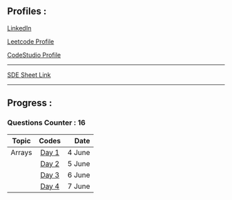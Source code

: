 ## Profiles :

[LinkedIn](https://www.linkedin.com/in/pushkarraja/)

[Leetcode Profile](https://leetcode.com/pushkarraja/)

[CodeStudio Profile](https://www.codingninjas.com/codestudio/profile/d54fc2a7-cce6-4958-ad38-8ce715d58d2e)

---
[SDE Sheet Link](https://takeuforward.org/interviews/strivers-sde-sheet-top-coding-interview-problems/)  

---

## Progress : 
### Questions Counter : 16

| Topic           | Codes         | Date         |
| ------------- |:-------------:|-------------:|
| Arrays             |        [Day 1](https://github.com/pushkarraja/SdeSheetChallenge/tree/main/Day%20-%201)       |4 June|
|             |        [Day 2](https://github.com/pushkarraja/SdeSheetChallenge/tree/main/Day%20-%202)       |5 June|
|            |        [Day 3](https://github.com/pushkarraja/SdeSheetChallenge/tree/main/Day%20-%203)   |6 June|
|          |        [Day 4](https://github.com/pushkarraja/SdeSheetChallenge/tree/main/Day%20-%204)   |7 June|
